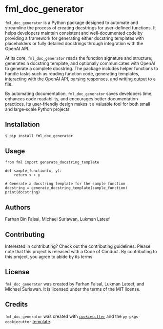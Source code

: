# fml_doc_generator

`fml_doc_generator` is a Python package designed to automate and streamline the process of creating docstrings for user-defined functions. It helps developers maintain consistent and well-documented code by providing a framework for generating either docstring templates with placeholders or fully detailed docstrings through integration with the OpenAI API. 

At its core, `fml_doc_generator` reads the function signature and structure, generates a docstring template, and optionally communicates with OpenAI to generate a complete docstring. The package includes helper functions to handle tasks such as reading function code, generating templates, interacting with the OpenAI API, parsing responses, and writing output to a file.

By automating documentation, `fml_doc_generator` saves developers time, enhances code readability, and encourages better documentation practices. Its user-friendly design makes it a valuable tool for both small and large-scale Python projects.


## Installation

```bash
$ pip install fml_doc_generator
```

## Usage
```
from fml import generate_docstring_template

def sample_function(x, y):
    return x + y

# Generate a docstring template for the sample function
docstring = generate_docstring_template(sample_function)
print(docstring)
```

## Authors
Farhan Bin Faisal, Michael Suriawan, Lukman Lateef

## Contributing

Interested in contributing? Check out the contributing guidelines. Please note that this project is released with a Code of Conduct. By contributing to this project, you agree to abide by its terms.

## License

`fml_doc_generator` was created by Farhan Faisal, Lukman Lateef, and Michael Suriawan. It is licensed under the terms of the MIT license.

## Credits

`fml_doc_generator` was created with [`cookiecutter`](https://cookiecutter.readthedocs.io/en/latest/) and the `py-pkgs-cookiecutter` [template](https://github.com/py-pkgs/py-pkgs-cookiecutter).
